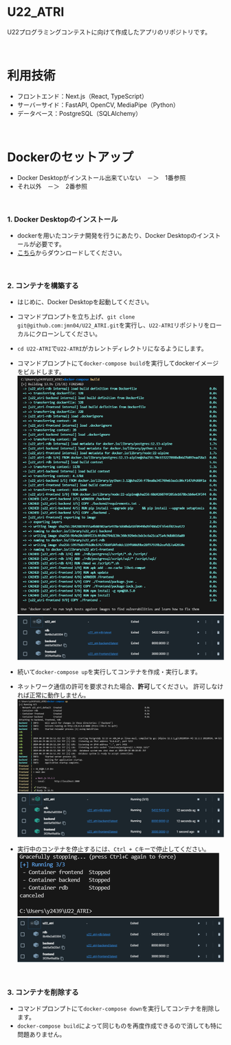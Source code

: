 # U22_ATRI
U22プログラミングコンテストに向けて作成したアプリのリポジトリです。

<br>

# 利用技術
- フロントエンド：Next.js（React, TypeScript）
- サーバーサイド：FastAPI, OpenCV, MediaPipe（Python）
- データベース：PostgreSQL（SQLAlchemy）

<br>

# Dockerのセットアップ
- Docker Desktopがインストール出来ていない　－＞　1番参照
- それ以外　－＞　2番参照
<br>

### 1. Docker Desktopのインストール
- dockerを用いたコンテナ開発を行うにあたり、Docker Desktopのインストールが必要です。
- [こちら](https://www.docker.com/ja-jp/products/docker-desktop/)からダウンロードしてください。

<br>

### 2. コンテナを構築する
- はじめに、Docker Desktopを起動してください。
- コマンドプロンプトを立ち上げ、`git clone git@github.com:jmn04/U22_ATRI.git`を実行し、`U22-ATRI`リポジトリをローカルにクローンしてください。
- `cd U22-ATRI`で`U22-ATRI`がカレントディレクトリになるようにします。
- コマンドプロンプトにて`docker-compose build`を実行してdockerイメージをビルドします。
![docker-compose build](images/docker-compose_build_image.png)
![Docker Desktop build](images/docker-desktop_build_image.png)
- 続いて`docker-compose up`を実行してコンテナを作成・実行します。
- ネットワーク通信の許可を要求された場合、**許可**してください。
  許可しなければ正常に動作しません。
![docker-compose up](images/docker-compose_up_image.png)
![Docker Desktop up](images/docker-desktop_up_image.png)

- 実行中のコンテナを停止するには、`Ctrl + C`キーで停止してください。
![docker stopped](images/docker_stopped_image.png)
![Docker Desktop stopped](images/docker-desktop_stopped_image.png)

<br>

### 3. コンテナを削除する
- コマンドプロンプトにて`docker-compose down`を実行してコンテナを削除します。
- `docker-compose build`によって同じものを再度作成できるので消しても特に問題ありません。
